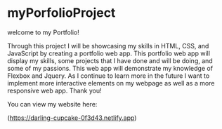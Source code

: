 # myPorfolioProject

welcome to my Portfolio!

Through this project I will be showcasing my skills in HTML, CSS, and JavaScript by creating a portfolio web app. This portfolio web app will display my skills, some projects that I have done and will be doing, and some of my passions. This web app will demonstrate my knowledge of Flexbox and Jquery. As I continue to learn more in the future I want to implement more interactive elements on my webpage as well as a more responsive web app. Thank you!

You can view my website here:

(https://darling-cupcake-0f3d43.netlify.app)
